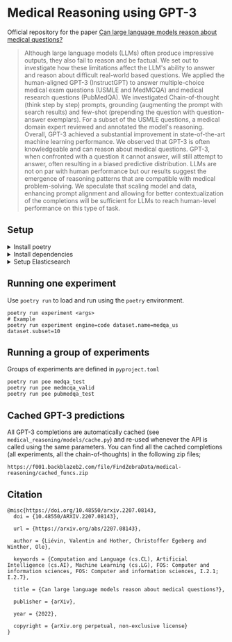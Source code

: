 # Medical Reasoning using GPT-3

Official repository for the paper [Can large language models reason about medical questions?](https://arxiv.org/abs/2207.08143)

> Although large language models (LLMs) often produce impressive outputs, they also fail to reason and be factual. We set out to investigate how these limitations affect the LLM's ability to answer and reason about difficult real-world based questions. We applied the human-aligned GPT-3 (InstructGPT) to answer multiple-choice medical exam questions (USMLE and MedMCQA) and medical research questions (PubMedQA). We investigated Chain-of-thought (think step by step) prompts, grounding (augmenting the prompt with search results) and few-shot (prepending the question with question-answer exemplars). For a subset of the USMLE questions, a medical domain expert reviewed and annotated the model's reasoning. Overall, GPT-3 achieved a substantial improvement in state-of-the-art machine learning performance. We observed that GPT-3 is often knowledgeable and can reason about medical questions. GPT-3, when confronted with a question it cannot answer, will still attempt to answer, often resulting in a biased predictive distribution. LLMs are not on par with human performance but our results suggest the emergence of reasoning patterns that are compatible with medical problem-solving. We speculate that scaling model and data, enhancing prompt alignment and allowing for better contextualization of the completions will be sufficient for LLMs to reach human-level performance on this type of task.


## Setup

<details>
<summary>Install poetry</summary>


```shell
curl -sSL https://raw.githubusercontent.com/python-poetry/poetry/master/get-poetry.py | python -
```

</details>
<details>
<summary>Install dependencies</summary>

```shell
poetry install
```

</details>
<details>
<summary>Setup Elasticsearch</summary>

```shell
wget https://artifacts.elastic.co/downloads/elasticsearch/elasticsearch-7.14.1-linux-x86_64.tar.gz
tar -xzf elasticsearch-7.14.1-linux-x86_64.tar.gz
```
To run ElasticSearch navigate to the `elasticsearch-7.14.1` folder in the terminal and run `./bin/elasticsearch`.

</details>


## Running one experiment

Use `poetry run` to load and run using the `poetry` environment.

```shell
poetry run experiment <args>
# Example
poetry run experiment engine=code dataset.name=medqa_us dataset.subset=10
```

## Running a group of experiments

Groups of experiments are defined in `pyproject.toml`

```shell
poetry run poe medqa_test
poetry run poe medmcqa_valid
poetry run poe pubmedqa_test
```

## Cached GPT-3 predictions

All GPT-3 completions are automatically cached (see `medical_reasoning/models/cache.py`) and re-used whenever the API is called using the same parameters. You can find all the cached completions (all experiments, all the chain-of-thoughts) in the following zip files;

```shell
https://f001.backblazeb2.com/file/FindZebraData/medical-reasoning/cached_funcs.zip
```

## Citation

```
@misc{https://doi.org/10.48550/arxiv.2207.08143,
  doi = {10.48550/ARXIV.2207.08143},

  url = {https://arxiv.org/abs/2207.08143},

  author = {Liévin, Valentin and Hother, Christoffer Egeberg and Winther, Ole},

  keywords = {Computation and Language (cs.CL), Artificial Intelligence (cs.AI), Machine Learning (cs.LG), FOS: Computer and information sciences, FOS: Computer and information sciences, I.2.1; I.2.7},

  title = {Can large language models reason about medical questions?},

  publisher = {arXiv},

  year = {2022},

  copyright = {arXiv.org perpetual, non-exclusive license}
}
```
